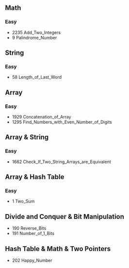 ## Math
### Easy
- 2235 Add_Two_Integers
- 9 Palindrome_Number

## String
### Easy
- 58 Length_of_Last_Word

## Array
### Easy
- 1929 Concatenation_of_Array
- 1295 Find_Numbers_with_Even_Number_of_Digits

## Array & String
### Easy
- 1662 Check_If_Two_String_Arrays_are_Equivalent

## Array & Hash Table
### Easy
- 1 Two_Sum

## Divide and Conquer & Bit Manipulation
- 190 Reverse_Bits
- 191 Number_of_1_Bits

## Hash Table & Math & Two Pointers
- 202 Happy_Number

